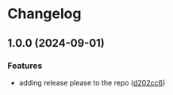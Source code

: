 # Changelog

## 1.0.0 (2024-09-01)


### Features

* adding release please to the repo ([d202cc6](https://github.com/ahmedsweng/release-please-with-nextjs/commit/d202cc627ffd059219b50f38b01870eddb8d3c5f))
